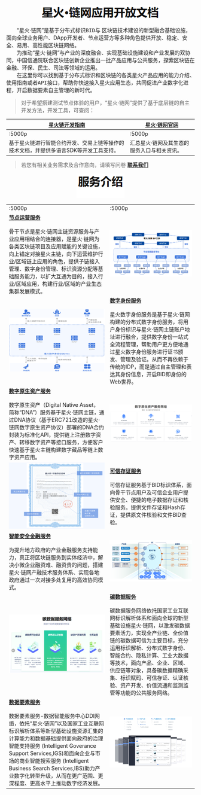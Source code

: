<center>  <img src="./_media/home_doc1.png">  </center>


&ensp;&ensp;&ensp;&ensp;“星火·链网”是基于<kbd>分布式标识BID</kbd>与 <kbd>区块链</kbd>技术建设的新型融合基础设施，面向全球业务用户、DApp开发者、节点运营方等多种角色提供开放、稳定、安全、易用、高性能区块链网络。</br>
​&ensp;&ensp;&ensp;&ensp;为推动“星火·链网”与产业的深度融合、实现基础设施建设和产业发展的双协同，中国信通院联合区块链创新企业推出一批产品应用与公共服务，探索区块链在金融、环保、民生、司法等领域的运用。</br>
​&ensp;&ensp;&ensp;&ensp;在这里你可以找到基于分布式标识和区块链的各类星火产品应用的<kbd>能力介绍</kbd>、<kbd>使用指南</kbd>或者<kbd>API接口</kbd>，帮助你快速接入星火应用生态，共同促进产业数字化进程，开启数据要素自主管理的新时代。</br>

> 对于希望搭建测试节点体验的用户，“星火·链网”提供了基于底层链的自主开发方法，开发工具，可查阅：

| **[星火链开发指南](https://bif-doc.readthedocs.io/zh_CN/2.0.0/)** | &nbsp;**[星火·链网官网](https://bitfactory.cn/)** |
| ---------------------------------------------------------- | ------------------------------------------ |
| :5000p                                                     | :5000p                                     |
| 基于星火链进行智能合约开发、交易上链等操作的技术文档，并提供多语言SDK等开发工具支持。               | 汇总星火·链网及其生态的服务入口与相关资讯。                      |

> 若您有相关业务需求及合作意向，请填写问卷 **[联系我们](https://fs80.cn/ultycz)** 

<center>  <img src="./_media/home_doc2.png">  </center>


|                                                              |                                                              |
| :----------------------------------------------------------- | ------------------------------------------------------------ |
| :5000p                                                       | :5000p                                                       |
| **[节点运营服务](/docs/骨干节点接入服务/超级节点服务平台/超级节点服务平台.md)**<br/><br/>骨干节点是星火·链网主链资源服务与产业应用相结合的连接器，是星火·链网为各类区块链项目及应用赋能的关键设施，向上锚定对接星火主链，向下运营维护行业/区域链上应用的角色，提供子链接入管理、数字身份管理、标识资源分配等基础服务能力，以扩大互通为目的，接入行业/区域应用，构建行业/区域的产业生态集群发展模式。 | <center>  <img src="./_media/home_backbone.png">  </center>  |
| <center>  <img src="./_media/home_id3entry.png">  </center>  | **[数字身份服务](/docs/数字身份服务/数字身份平台/数字身份平台.md)**<br/><br/>星火数字身份服务是基于星火·链网构建的分布式数字身份服务，将用户身份标识与星火·链网主链账户地址进行融合，提供数字身份一站式全流程管理，帮助用户更方便地通过星火数字身份服务进行证书颁发、管理及验证。从而不再依赖于传统的IDP，而是通过自主管理和表达其身份信息，开启BID即身份的Web世界。 |
| **[数字原生资产服务](/docs/数字原生资产服务/DNA注册认证平台/DNA注册认证平台.md)**<br/><br/>数字原生资产（Digital Native Asset， 简称“DNA”）服务基于星火·链网主链，通过DNA协议（基于ERC721改造的星火·链网数字原生资产协议）部署的DNA合约封装为标准化API，提供链上注册数字资产、转移数字资产等接口服务，方便客户快速基于星火主链构建数字藏品等链上数字资产应用。 | <center>  <img src="./_media/home_DNA.png">  </center>       |
| <center>  <img src="./_media/home_stamp.png">  </center>     | **[可信存证服务](/docs/可信存证服务/可信存证服务网络/可信存证服务网络.md)**<br/><br/>可信存证服务基于BID标识体系，面向骨干节点用户及可信企业用户提供安全、便捷的电子数据存证和核验服务。提供文件存证和Hash存证，提供原文件核验和文件BID查验。 |
| **[智能安全金融服务](/docs/智能安全金融服务/星火产融平台/星火产融平台.md)**<br/><br/>为提升地方政府的产业金融服务支持能力，真正将区块链服务到实体经济中，解决小微企业融资难、融资贵的问题，搭建星火·链网产融技术服务体系、实现各地政府通过一次对接多处复用的高效协同模式。 | <center>  <img src="./_media/home_isf.png">  </center>       |
| <center>  <img src="./_media/home_CRC.png">  </center>       | **[碳数据服务](/docs/碳数据服务/产品碳足迹数据服务平台/产品碳足迹数据服务平台.md)**<br/><br/>碳数据服务网络依托国家工业互联网标识解析体系和面向全球的新型基础设施星火·链网，以激发碳数据要素活力，实现全产业链、全价值链的碳数据可信为主要目标，充分运用标识解析、分布式数字身份、智能合约、隐私计算、工业大数据等技术，面向产品、企业、区域、供应链等对象，具备碳数据精确采集、标识赋码、可信存证、认证核验、资产开发、价值流通和监测监管等功能的公共服务网络。 |
| **[数据要素服务](/docs/数据要素服务/数据智能服务中心/数据智能服务中心.md)**<br/><br/>数据要素服务-数据智能服务中心DDI网络，依托“星火·链网”以及国家工业互联网标识解析体系等新型基础设施资源汇集的计算能力和数据基础提供面向政府的治理智能支持服务 (Intelligent Goverance Support Services,IGS)和面向企业与市场的商业智能搜索服务 (Intelligent Business Search Services,IBS)助力产业数字化转型升级，从而在更广范围、更深程度、更高水平上推动数字经济发展。 | <center>  <img src="./_media/home_DDI.png">  </center>       |
